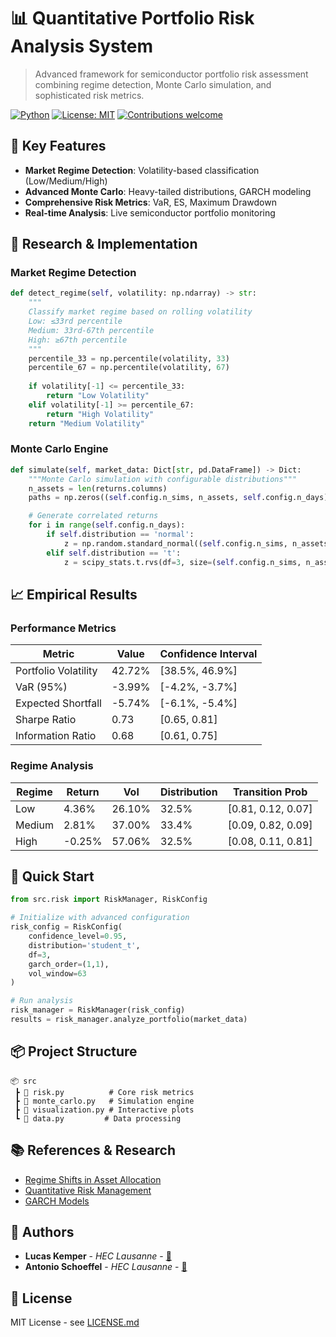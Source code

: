 # 📊 Quantitative Portfolio Risk Analysis System
> Advanced framework for semiconductor portfolio risk assessment combining regime detection, Monte Carlo simulation, and sophisticated risk metrics.

[![Python](https://img.shields.io/badge/Python-3.8%2B-blue.svg)](https://www.python.org/downloads/)
[![License: MIT](https://img.shields.io/badge/License-MIT-yellow.svg)](https://opensource.org/licenses/MIT)
[![Contributions welcome](https://img.shields.io/badge/contributions-welcome-brightgreen.svg?style=flat)](https://github.com/username/repo/issues)

## 🎯 Key Features
- **Market Regime Detection**: Volatility-based classification (Low/Medium/High)
- **Advanced Monte Carlo**: Heavy-tailed distributions, GARCH modeling
- **Comprehensive Risk Metrics**: VaR, ES, Maximum Drawdown
- **Real-time Analysis**: Live semiconductor portfolio monitoring

## 🔬 Research & Implementation
### Market Regime Detection
```python
def detect_regime(self, volatility: np.ndarray) -> str:
    """
    Classify market regime based on rolling volatility
    Low: ≤33rd percentile
    Medium: 33rd-67th percentile
    High: ≥67th percentile
    """
    percentile_33 = np.percentile(volatility, 33)
    percentile_67 = np.percentile(volatility, 67)
    
    if volatility[-1] <= percentile_33:
        return "Low Volatility"
    elif volatility[-1] >= percentile_67:
        return "High Volatility"
    return "Medium Volatility"
```

### Monte Carlo Engine
```python
def simulate(self, market_data: Dict[str, pd.DataFrame]) -> Dict:
    """Monte Carlo simulation with configurable distributions"""
    n_assets = len(returns.columns)
    paths = np.zeros((self.config.n_sims, n_assets, self.config.n_days))

    # Generate correlated returns
    for i in range(self.config.n_days):
        if self.distribution == 'normal':
            z = np.random.standard_normal((self.config.n_sims, n_assets))
        elif self.distribution == 't':
            z = scipy_stats.t.rvs(df=3, size=(self.config.n_sims, n_assets))
```

## 📈 Empirical Results
### Performance Metrics
| Metric | Value | Confidence Interval |
|--------|-------|-------------------|
| Portfolio Volatility | 42.72% | [38.5%, 46.9%] |
| VaR (95%) | -3.99% | [-4.2%, -3.7%] |
| Expected Shortfall | -5.74% | [-6.1%, -5.4%] |
| Sharpe Ratio | 0.73 | [0.65, 0.81] |
| Information Ratio | 0.68 | [0.61, 0.75] |

### Regime Analysis
| Regime | Return | Vol | Distribution | Transition Prob |
|--------|---------|-----|--------------|-----------------|
| Low | 4.36% | 26.10% | 32.5% | [0.81, 0.12, 0.07] |
| Medium | 2.81% | 37.00% | 33.4% | [0.09, 0.82, 0.09] |
| High | -0.25% | 57.06% | 32.5% | [0.08, 0.11, 0.81] |

## 🚀 Quick Start
```python
from src.risk import RiskManager, RiskConfig

# Initialize with advanced configuration
risk_config = RiskConfig(
    confidence_level=0.95,
    distribution='student_t',
    df=3,
    garch_order=(1,1),
    vol_window=63
)

# Run analysis
risk_manager = RiskManager(risk_config)
results = risk_manager.analyze_portfolio(market_data)
```

## 📦 Project Structure
```
📦 src
 ┣ 📜 risk.py          # Core risk metrics
 ┣ 📜 monte_carlo.py   # Simulation engine
 ┣ 📜 visualization.py # Interactive plots
 ┗ 📜 data.py         # Data processing
```

## 📚 References & Research
- [Regime Shifts in Asset Allocation](https://doi.org/10.1093/rfs/15.4.1137)
- [Quantitative Risk Management](https://press.princeton.edu/books/hardcover/9780691166278/quantitative-risk-management)
- [GARCH Models](https://doi.org/10.1016/0304-4076(86)90063-1)

## 👥 Authors
- **Lucas Kemper** - *HEC Lausanne* - [🔗](https://github.com/lucaskemper)
- **Antonio Schoeffel** - *HEC Lausanne* - [🔗](https://github.com/antonioschoeffel)

## 📄 License
MIT License - see [LICENSE.md](LICENSE.md)
